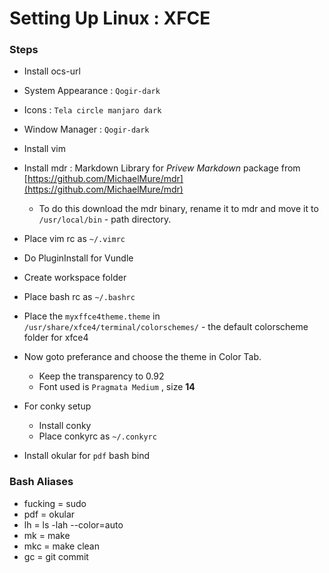 # Setting Up Linux : XFCE

### Steps

- Install ocs-url
- System Appearance : `Qogir-dark`
- Icons : `Tela circle manjaro dark`
- Window Manager : `Qogir-dark`

- Install vim
- Install mdr : Markdown Library for *Privew Markdown* package from [https://github.com/MichaelMure/mdr](https://github.com/MichaelMure/mdr)
	- To do this download the mdr binary, rename it to mdr and move it to `/usr/local/bin` - path directory.
- Place vim rc as `~/.vimrc` 
- Do PluginInstall for Vundle
- Create workspace folder
- Place bash rc as `~/.bashrc`
- Place the `myxffce4theme.theme` in `/usr/share/xfce4/terminal/colorschemes/` - the default colorscheme folder for xfce4
- Now goto preferance and choose the theme in Color Tab.
	- Keep the transparency to 0.92
	- Font used is `Pragmata Medium` , size **14**

- For conky setup
	- Install conky
	- Place conkyrc as `~/.conkyrc`

- Install okular for `pdf` bash bind

### Bash Aliases
- fucking = sudo
- pdf = okular
- lh = ls -lah --color=auto
- mk = make
- mkc = make clean
- gc = git commit
